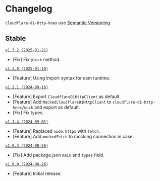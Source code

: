 # Changelog

`cloudflare-d1-http-knex` use [Semantic Versioning](https://semver.org/).

## Stable

[`v1.3.2 (2025-01-21)`](https://github.com/zfben/cloudflare-d1-http-knex/compare/v1.3.0...v1.3.2)

- [Fix] Fix `pluck` method.

[`v1.3.0 (2025-01-10)`](https://github.com/zfben/cloudflare-d1-http-knex/compare/v1.2.1...v1.3.0)

- [Feature] Using import syntax for esm runtime.

[`v1.2.1 (2024-09-16)`](https://github.com/zfben/cloudflare-d1-http-knex/compare/v1.1.4...v1.2.1)

- [Feature] Export `CloudflareD1HttpClient` as default.
- [Feature] Add `MockedCloudflareD1HttpClient` to `cloudflare-d1-http-knex/mock` and export as default.
- [Fix] Fix types.

[`v1.1.4 (2024-09-01)`](https://github.com/zfben/cloudflare-d1-http-knex/compare/v1.0.3...v1.1.4)

- [Feature] Replaced `node:https` with `fetch`.
- [Feature] Add `mockedFetch` to mocking connection in case.

[`v1.0.3 (2024-08-26)`](https://github.com/zfben/cloudflare-d1-http-knex/compare/v1.0.0...v1.0.3)

- [Fix] Add package.json `main` and `types` field.

[`v1.0.0 (2024-08-26)`](https://github.com/zfben/cloudflare-d1-http-knex/compare/v0.0.0...v1.0.0)

- [Feature] Initial release.
